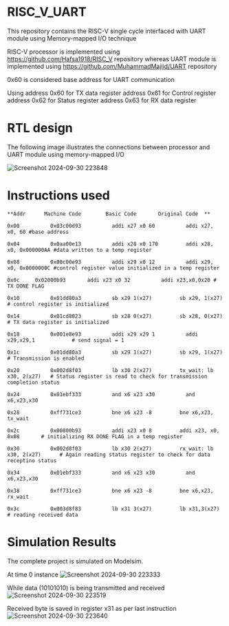 # RISC_V_UART

This repository contains the RISC-V single cycle interfaced with UART module using Memory-mapped I/O technique

RISC-V processor is implemented using https://github.com/Hafsa1918/RISC_V repository whereas UART module is implemented using https://github.com/MuhammadMajiid/UART repository

0x60 is considered base address for UART communication 

Using address 0x60 for TX data register
      address 0x61 for Control register
      address 0x62 for Status register
      address 0x63 for RX data register



# RTL design
The following image illustrates the connections between processor and UART module using memory-mapped I/O

![Screenshot 2024-09-30 223848](https://github.com/user-attachments/assets/ca77b327-3606-41c0-a90a-f7bb4cae76b1)


# Instructions used

    **Addr	    Machine Code	    Basic Code	     Original Code	**

    0x00	      0x03c00d93	      addi x27 x0 60	      addi x27, x0, 60 #base address

    0x04	      0x0aa00e13	      addi x28 x0 170	      addi x28, x0, 0x000000AA #data written to a temp register

    0x08	      0x00c00e93	      addi x29 x0 12    	  addi x29, x0, 0x0000000C #control register value initialized in a temp register

    0x0c     0x02000b93    	  addi x23 x0 32    	  addi x23,x0,0x20 # TX DONE FLAG 

    0x10	      0x01dd80a3    	  sb x29 1(x27)	        sb x29, 1(x27)         # control register is initialized

    0x14	      0x01cd8023	      sb x28 0(x27)	        sb x28, 0(x27)         # TX data register is initialized

    0x18	      0x001e8e93    	  addi x29 x29 1    	  addi x29,x29,1            # send signal = 1

    0x1c	      0x01dd80a3	      sb x29 1(x27)    	    sb x29, 1(x27)          # Transmission is enabled

    0x20	      0x002d8f03    	  lb x30 2(x27)	        tx_wait: lb x30, 2(x27)   # Status register is read to check for transmission completion status

    0x24	      0x01ebf333	      and x6 x23 x30    	  and x6,x23,x30

    0x28	      0xff731ce3    	  bne x6 x23 -8	        bne x6,x23, tx_wait      

    0x2c	      0x00800b93	      addi x23 x0 8	        addi x23, x0, 0x08       # initializing RX DONE FLAG in a temp register

    0x30	      0x002d8f03	      lb x30 2(x27)	        rx_wait: lb x30, 2(x27)      # Again reading status register to check for data receptino status

    0x34	      0x01ebf333    	  and x6 x23 x30    	  and x6,x23,x30

    0x38	      0xff731ce3	      bne x6 x23 -8	        bne x6,x23, rx_wait

    0x3c	      0x003d8f83	      lb x31 3(x27)	        lb x31,3(x27)                # reading received data


# Simulation Results

The complete project is simulated on Modelsim.

At time 0 instance
![Screenshot 2024-09-30 223333](https://github.com/user-attachments/assets/5d7ebabd-8f1f-4f23-ac17-d698ce60b076)


While data (10101010) is being transmitted and received
![Screenshot 2024-09-30 223519](https://github.com/user-attachments/assets/3838ec3c-cb2f-4f37-a10a-b2978b1e9aef)


Received byte is saved in register x31 as per last instruction
![Screenshot 2024-09-30 223640](https://github.com/user-attachments/assets/1986dcc8-0e8d-4ca6-a6ac-c7c00911a119)


